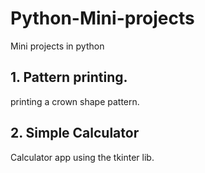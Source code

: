 # Python-Mini-projects
Mini projects in python

## 1. Pattern printing. 
 printing a crown shape pattern.


## 2. Simple Calculator
Calculator app using the tkinter lib.

